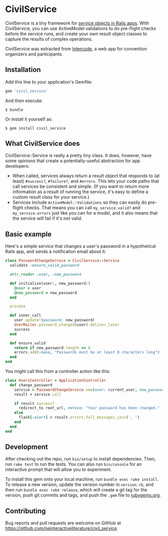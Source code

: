 # CivilService

CivilService is a tiny framework for [service objects in Rails apps](https://hackernoon.com/service-objects-in-ruby-on-rails-and-you-79ca8a1c946e). With CivilService, you can use ActiveModel validations to do pre-flight checks before the service runs, and create your own result object classes to capture the results of complex operations.

CivilService was extracted from [Intercode](https://github.com/neinteractiveliterature/intercode), a web app for convention organizers and participants.

## Installation

Add this line to your application's Gemfile:

```ruby
gem 'civil_service'
```

And then execute:

    $ bundle

Or install it yourself as:

    $ gem install civil_service

## What CivilService does

CivilService::Service is really a pretty tiny class.  It does, however, have some opinions that create a potentially-useful abstraction for app developers:

* When called, services always return a result object that responds to (at least) `#success?`, `#failure?`, and `#errors`.  This lets your code paths that call services be consistent and simple.  (If you want to return more information as a result of running the service, it's easy to define a custom result class for your service.)
* Services include `ActiveModel::Validations` so they can easily do pre-flight checks.  That means you can call `my_service.valid?` and `my_service.errors` just like you can for a model, and it also means that the service will fail if it's not valid.

## Basic example

Here's a simple service that changes a user's password in a hypothetical Rails app, and sends a
notification email about it:

```ruby
class PasswordChangeService < CivilService::Service
  validate :ensure_valid_password

  attr_reader :user, :new_password

  def initialize(user:, new_password:)
    @user = user
    @new_password = new_password
  end

  private

  def inner_call
    user.update!(password: new_password)
    UserMailer.password_changed(user).deliver_later
    success
  end

  def ensure_valid
    return if new_password.length >= 8
    errors.add(:base, "Passwords must be at least 8 characters long")
  end
end
```

You might call this from a controller action like this:

```ruby
class UsersController < ApplicationController
  def change_password
    service = PasswordChangeService.new(user: current_user, new_password: params[:password])
    result = service.call

    if result.success?
      redirect_to root_url, notice: "Your password has been changed."
    else
      flash[:alert] = result.errors.full_messages.join(', ')
    end
  end
end
```

## Development

After checking out the repo, run `bin/setup` to install dependencies. Then, run `rake test` to run the tests. You can also run `bin/console` for an interactive prompt that will allow you to experiment.

To install this gem onto your local machine, run `bundle exec rake install`. To release a new version, update the version number in `version.rb`, and then run `bundle exec rake release`, which will create a git tag for the version, push git commits and tags, and push the `.gem` file to [rubygems.org](https://rubygems.org).

## Contributing

Bug reports and pull requests are welcome on GitHub at https://github.com/neinteractiveliterature/civil_service.
